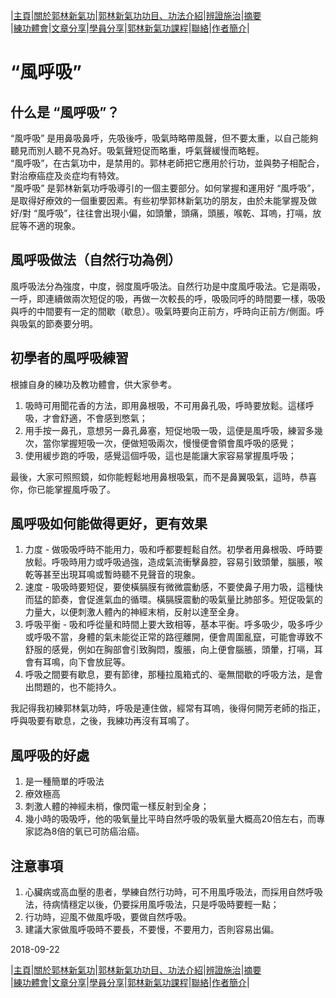 |[主頁](/README.md)|[關於郭林新氣功](/a1.md)|[郭林新氣功功目、功法介紹](/a2.md)|[辨證施治](/a3.md)|[摘要](/a4.md)  
|[練功體會](/a5.md)|[文章分享](/a6.md)|[學員分享](/a7.md)|[郭林新氣功課程](/a8.md)|[聯絡](/a9.md)|[作者簡介](/a10.md)|  

# “風呼吸”        

## 什么是 “風呼吸”？  

“風呼吸” 是用鼻吸鼻呼，先吸後呼，吸氣時略帶風聲，但不要太重，以自己能夠聽見而別人聽不見為好。吸氣聲短促而略重，呼氣聲緩慢而略輕。  
“風呼吸”，在古氣功中，是禁用的。郭林老師把它應用於行功，並與勢子相配合，對治療癌症及炎症均有特效。  
“風呼吸” 是郭林新氣功呼吸導引的一個主要部分。如何掌握和運用好 “風呼吸”，是取得好療效的一個重要因素。有些初學郭林新氣功的朋友，由於未能掌握及做好/對 “風呼吸”，往往會出現小偏，如頭暈，頭痛，頭脹，喉乾、耳嗚，打嗝，放屁等不適的現象。  

## 風呼吸做法（自然行功為例）  

風呼吸法分為強度，中度，弱度風呼吸法。自然行功是中度風呼吸法。它是兩吸，一呼，即連續做兩次短促的吸，再做一次較長的呼，吸吸同呼的時間要一樣，吸吸與呼的中間要有一定的間歇（歇息）。吸氣時要向正前方，呼時向正前方/側面。呼與吸氣的節奏要分明。  

## 初學者的風呼吸練習  

根據自身的練功及教功體會，供大家參考。  
1. 吸時可用聞花香的方法，即用鼻根吸，不可用鼻孔吸，呼時要放鬆。這樣呼吸，才會舒適，不會感到憋氣；  
2. 用手按一鼻孔，意想另一鼻孔鼻塞，短促地吸一吸，這便是風呼吸，練習多幾次，當你掌握短吸一次，便做短吸兩次，慢慢便會領會風呼吸的感覺；  
3. 使用緩步跑的呼吸，感覺這個呼吸，這也是能讓大家容易掌握風呼吸；   

最後，大家可照照鏡，如你能輕鬆地用鼻根吸氣，而不是鼻翼吸氣，這時，恭喜你，你已能掌握風呼吸了。  

## 風呼吸如何能做得更好，更有效果   

1. 力度 - 做吸吸呼時不能用力，吸和呼都要輕鬆自然。初學者用鼻根吸、呼時要放鬆。呼吸時用力或呼吸過強，造成氣流衝擊鼻腔，容易引致頭暈，腦脹，喉乾等甚至出現耳鳴或暫時聽不見聲音的現象。  
2. 速度 - 吸吸時要短促，要使橫膈膜有微微震動感，不要使鼻子用力吸，這種快而猛的節奏，會促進氣血的循環。橫膈膜震動的吸氣量比肺部多。短促吸氣的力量大，以便刺激人體內的神經末梢，反射以達至全身。  
3. 呼吸平衡 - 吸和呼從量和時間上要大致相等，基本平衡。呼多吸少，吸多呼少或呼吸不當，身體的氣未能從正常的路徑離開，便會周圍亂竄，可能會導致不舒服的感覺，例如在胸部會引致胸悶，腹脹，向上便會腦脹，頭暈，打嗝，耳會有耳鳴，向下會放屁等。  
4. 呼吸之間要有歇息，要有節律，那種拉風箱式的、毫無間歇的呼吸方法，是會出問題的，也不能持久。  

我記得我初練郭林氣功時，呼吸是連住做，經常有耳嗚，後得何開芳老師的指正，呼與吸要有歇息，之後，我練功再沒有耳鳴了。  

## 風呼吸的好處  

1. 是一種簡單的呼吸法  
2. 療效極高      
3. 刺激人體的神經未梢，像閃電一樣反射到全身；       
4. 幾小時的吸吸呼，他的吸氧量比平時自然呼吸的吸氧量大概高20倍左右，而專家認為8倍的氧已可防癌治癌。  

## 注意事項  

1. 心臟病或高血壓的患者，學練自然行功時，可不用風呼吸法，而採用自然呼吸法，待病情穩定以後，仍要採用風呼吸法，只是呼吸時要輕一點；  
2. 行功時，迎風不做風呼吸，要做自然呼吸。  
3. 建議大家做風呼吸時不要長，不要慢，不要用力，否則容易出偏。  

2018-09-22  

|[主頁](/README.md)|[關於郭林新氣功](/a1.md)|[郭林新氣功功目、功法介紹](/a2.md)|[辨證施治](/a3.md)|[摘要](/a4.md)  
|[練功體會](/a5.md)|[文章分享](/a6.md)|[學員分享](/a7.md)|[郭林新氣功課程](/a8.md)|[聯絡](/a9.md)|[作者簡介](/a10.md)|  
